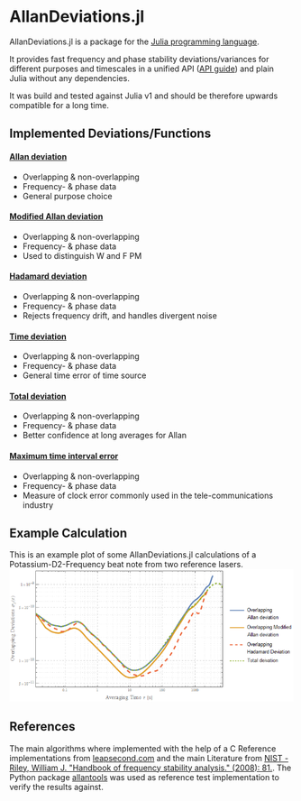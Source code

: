 # AllanDeviations.jl

AllanDeviations.jl is a package for the [Julia programming language](https://www.julialang.org).

It provides fast frequency and phase stability deviations/variances for different purposes and timescales
in a unified API ([API guide](@ref)) and plain Julia without any dependencies.

It was build and tested against Julia v1 and should be therefore upwards compatible for a long time.

## Implemented Deviations/Functions

#### [Allan deviation](@ref)
* Overlapping & non-overlapping
* Frequency- & phase data
* General purpose choice

#### [Modified Allan deviation](@ref)
* Overlapping & non-overlapping
* Frequency- & phase data
* Used to distinguish W and F PM

#### [Hadamard deviation](@ref)
* Overlapping & non-overlapping
* Frequency- & phase data
* Rejects frequency drift, and handles divergent noise

#### [Time deviation](@ref)
* Overlapping & non-overlapping
* Frequency- & phase data
* General time error of time source

#### [Total deviation](@ref)
* Overlapping & non-overlapping
* Frequency- & phase data
* Better confidence at long averages for Allan

#### [Maximum time interval error](@ref)
* Overlapping & non-overlapping
* Frequency- & phase data
* Measure of clock error commonly used in the tele-communications industry


## Example Calculation

This is an example plot of some AllanDeviations.jl calculations of a Potassium-D2-Frequency beat note from two reference lasers.
![Potassium D2](assets/DeviationResults.png)

## References
The main algorithms where implemented with the help of a C Reference implementations from [leapsecond.com](http://www.leapsecond.com/tools/adev_lib.c) and the main Literature from [NIST - Riley, William J. "Handbook of frequency stability analysis." (2008): 81.](https://nvlpubs.nist.gov/nistpubs/Legacy/SP/nistspecialpublication1065.pdf).
The Python package [allantools](https://pypi.org/project/AllanTools/) was used as reference test implementation to verify the results against.
